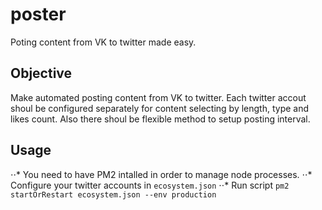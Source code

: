 # poster
Poting content from VK to twitter made easy.

Objective
--------
Make automated posting content from VK to twitter. 
Each twitter accout shoul be configured separately for content selecting by length, type and likes count. Also there shoul be flexible method to setup posting interval.


Usage
-----

⋅⋅* You need to have PM2 intalled in order to manage node processes.
⋅⋅* Configure your twitter accounts in ```ecosystem.json```
⋅⋅* Run script ```pm2 startOrRestart ecosystem.json --env production```
